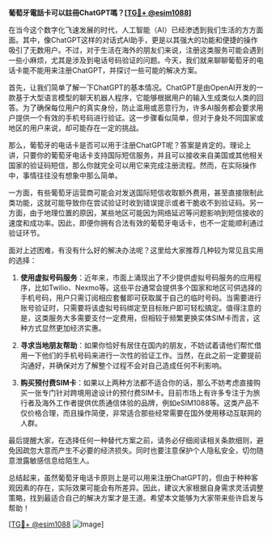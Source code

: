 **葡萄牙電話卡可以註冊ChatGPT嗎？[[TG💪+ @esim1088](https://t.me/s/esim1088)]**

在当今这个数字化飞速发展的时代，人工智能（AI）已经渗透到我们生活的方方面面。其中，像ChatGPT这样的对话式AI助手，更是以其强大的功能和便捷的操作吸引了无数用户。不过，对于生活在海外的朋友们来说，注册这类服务可能会遇到一些小麻烦，尤其是涉及到电话号码验证的问题。今天，我们就来聊聊葡萄牙的电话卡能不能用来注册ChatGPT，并探讨一些可能的解决方案。

首先，让我们简单了解一下ChatGPT的基本情况。ChatGPT是由OpenAI开发的一款基于大型语言模型的聊天机器人程序，它能够根据用户的输入生成类似人类的回答。为了确保每位用户的真实身份，防止滥用或恶意行为，许多AI服务都会要求用户提供一个有效的手机号码进行验证。这一步骤看似简单，但对于身处不同国家或地区的用户来说，却可能存在一定的挑战。

那么，葡萄牙的电话卡是否可以用于注册ChatGPT呢？答案是肯定的。理论上讲，只要你的葡萄牙电话卡支持国际短信服务，并且可以接收来自美国或其他相关国家的验证码短信，那么你就完全可以用它来完成注册流程。然而，在实际操作中，事情往往没有想象中那么简单。

一方面，有些葡萄牙运营商可能会对发送国际短信收取额外费用，甚至直接限制此类功能，这就可能导致你在尝试验证时收到错误提示或者干脆收不到验证码。另一方面，由于地理位置的原因，某些地区可能因为网络延迟等问题影响到短信接收的速度和成功率。因此，即便你拥有合法有效的葡萄牙电话卡，也不一定能顺利通过验证环节。

面对上述困难，有没有什么好的解决办法呢？这里给大家推荐几种较为常见且实用的选择：

1. **使用虚拟号码服务**：近年来，市面上涌现出了不少提供虚拟号码服务的应用程序，比如Twilio、Nexmo等。这些平台通常会提供多个国家和地区可供选择的手机号码，用户只需订阅相应套餐即可获取属于自己的临时号码。当需要进行账号验证时，只需要将该虚拟号码绑定至目标账户即可轻松搞定。值得注意的是，这类服务大多需要支付一定费用，但相较于频繁更换实体SIM卡而言，这种方式显然更加经济实惠。

2. **寻求当地朋友帮助**：如果你恰好有居住在国内的朋友，不妨试着请他们帮忙借用一下他们的手机号码来进行一次性的验证工作。当然，在此之前一定要提前沟通好，并确保对方了解整个过程不会对自己造成任何不利影响。

3. **购买预付费SIM卡**：如果以上两种方法都不适合你的话，那么不妨考虑直接购买一张专门针对跨境用途设计的预付费SIM卡。目前市场上有许多专注于为旅行者及海外工作者提供优质通信体验的品牌，例如eSIM1088等。这类产品不仅价格合理，而且操作简便，非常适合那些经常需要在国外使用移动互联网的人群。

最后提醒大家，在选择任何一种替代方案之前，请务必仔细阅读相关条款细则，避免因疏忽大意而产生不必要的经济损失。同时也要注意保护个人隐私安全，切勿随意泄露敏感信息给陌生人。

总结起来，虽然葡萄牙电话卡原则上是可以用来注册ChatGPT的，但由于种种客观因素的存在，实际效果可能会有所差异。因此，建议大家根据自身需求灵活调整策略，找到最适合自己的解决方案才是王道。希望本文能够为大家带来些许启发与帮助！

[[TG💪+ @esim1088](https://t.me/s/esim1088) ![Image](https://i.postimg.cc/4NQfJmqS/Snipaste-2025-05-13-00-14-12.png)]